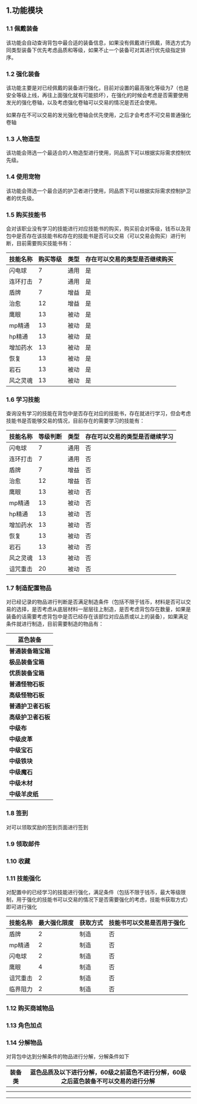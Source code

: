 ## 1.功能模块

### 1.1 佩戴装备

该功能会自动查询背包中最合适的装备信息，如果没有佩戴进行佩戴，筛选方式为同类型装备下优先考虑品质和等级，如果不止一个装备可对其进行优先级指定排序。





### 1.2 强化装备

该功能主要是对已经佩戴的装备进行强化，目前对设置的最高强化等级为7（也是安全等级上线，再往上面强化就有可能损坏），在强化的时候会考虑是否需要使用发光的强化卷轴，以及考虑强化卷轴可以交易的情况是否还会使用。

如果存在不可以交易的发光强化卷轴会优先使用，之后才会考虑不可交易普通强化卷轴





### 1.3 人物造型

该功能会筛选一个最适合的人物造型进行使用，同品质下可以根据实际需求控制优先级。





### 1.4 使用宠物

该功能会筛选一个最合适的护卫者进行使用，同品质下可以根据实际需求控制护卫者的优先级。





### 1.5 购买技能书

会对该职业没有学习的技能进行对应技能书的购买，购买前会对等级，钱币以及背包中是否存在该技能书和存在的技能书是否可以交易（可以交易会购买）进行判断，目前需要购买技能书有：

| 技能名称 | 购买等级 | 类型 | 存在可以交易的类型是否继续购买 |
| -------- | -------- | ---- | ------------------------------ |
| 闪电球   | 7        | 通用 | 是                             |
| 连环打击 | 7        | 通用 | 是                             |
| 盾牌     | 7        | 增益 | 是                             |
| 治愈     | 12       | 增益 | 是                             |
| 鹰眼     | 13       | 被动 | 是                             |
| mp精通   | 13       | 被动 | 是                             |
| hp精通   | 13       | 被动 | 是                             |
| 增加药水 | 13       | 被动 | 是                             |
| 恢复     | 13       | 被动 | 是                             |
| 岩石     | 13       | 被动 | 是                             |
| 风之灵魂 | 13       | 被动 | 是                             |





### 1.6 学习技能

查询没有学习的技能在背包中是否存在对应的技能书，存在就进行学习，但会考虑技能书是否能够交易的情况，目前存在的需要学习的技能有：

| 技能名称 | 等级判断 | 类型 | 存在可以交易的类型是否继续学习 |
| -------- | -------- | ---- | ------------------------------ |
| 闪电球   | 7        | 通用 | 否                             |
| 连环打击 | 7        | 通用 | 否                             |
| 盾牌     | 7        | 增益 | 否                             |
| 治愈     | 12       | 增益 | 否                             |
| 鹰眼     | 13       | 被动 | 否                             |
| mp精通   | 13       | 被动 | 否                             |
| hp精通   | 13       | 被动 | 否                             |
| 增加药水 | 13       | 被动 | 否                             |
| 恢复     | 13       | 被动 | 否                             |
| 岩石     | 13       | 被动 | 否                             |
| 风之灵魂 | 13       | 被动 | 否                             |
| 诅咒重击 | 20       | 被动 | 否                             |





### 1.7 制造配置物品

对已经记录的物品进行判断是否满足制造条件（包括不限于钱币，材料是否可以交易的选择，是否考虑从底层材料一层层往上制造，是否考虑背包存在数量，如果是装备的话需要考虑背包中是否已经存在该部位对应品质或以上的装备），如果满足条件就进行制造，目前需要制造的物品有：

| 蓝色装备           |
| ------------------ |
| **普通装备箱宝箱** |
| **极品装备宝箱**   |
| **优质装备宝箱**   |
| **普通怪物石板**   |
| **高级怪物石板**   |
| **普通护卫者石板** |
| **高级护卫者石板** |
| **中级布**         |
| **中级皮革**       |
| **中级宝石**       |
| **中级铁块**       |
| **中级魔石**       |
| **中级木材**       |
| **中级羊皮纸**     |



### 1.8 签到

对可以领取奖励的签到页面进行签到





### 1.9 领取邮件







### 1.10 收藏







### 1.11 技能强化

对配置中的已经学习的技能进行强化，满足条件（包括不限于钱币，最大等级限制，用于强化的技能书可以交易的情况下是否需要强化的考虑，技能书获取方式）即可进行强化

| 技能名称 | 最大强化限度 | 获取方式 | 技能书可以交易是否用于强化 |
| -------- | ------------ | -------- | -------------------------- |
| 盾牌     | 2            | 制造     | 否                         |
| mp精通   | 2            | 制造     | 否                         |
| 闪电球   | 2            | 制造     | 否                         |
| 鹰眼     | 4            | 制造     | 否                         |
| 诅咒重击 | 2            | 制造     | 否                         |
| 临界阻力 | 2            | 制造     | 否                         |





### 1.12 购买商城物品







### 1.13 角色加点







### 1.14 分解物品 

对背包中达到分解条件的物品进行分解，分解条件如下

| 装备类 | 蓝色品质及以下进行分解，60级之前蓝色不进行分解，60级之后蓝色装备不可以交易的进行分解 |
| ------ | ------------------------------------------------------------ |
|        |                                                              |
|        |                                                              |









---



